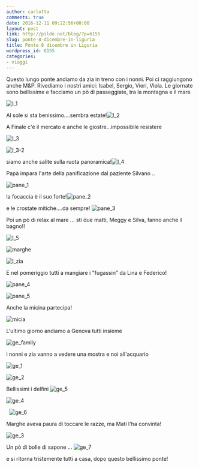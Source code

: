 ```yaml
---
author: carlotta
comments: true
date: 2016-12-11 09:22:56+00:00
layout: post
link: http://pilde.net/blog/?p=6155
slug: ponte-8-dicembre-in-liguria
title: Ponte 8 dicembre in Liguria
wordpress_id: 6155
categories:
- viaggi
---
```


Questo lungo ponte andiamo da zia in treno con i nonni. Poi ci raggiungono anche M&P. Rivediamo i nostri amici: Isabel, Sergio, Vieri, Viola. Le giornate sono bellissime e facciamo un pò di passeggiate, tra la montagna e il mare

![l_1](http://pilde.net/blog/wp-content/uploads/2017/01/l_1.jpg)




Al sole si sta benissimo....sembra estate!![l_2](http://pilde.net/blog/wp-content/uploads/2017/01/l_2.jpg)


A Finale c'è il mercato e anche le giostre...impossibile resistere

![l_3](http://pilde.net/blog/wp-content/uploads/2017/01/l_3.jpg)


 ![l_3-2](http://pilde.net/blog/wp-content/uploads/2017/01/l_3-2.jpg)




siamo anche salite sulla ruota panoramica!![l_4](http://pilde.net/blog/wp-content/uploads/2017/01/l_4.jpg)


Papà impara l'arte della panificazione dal paziente Silvano ..

![pane_1](http://pilde.net/blog/wp-content/uploads/2017/01/pane_1.png)




la focaccia è il suo forte!![pane_2](http://pilde.net/blog/wp-content/uploads/2017/01/pane_2.png)


e le crostate mitiche....da sempre! ![pane_3](http://pilde.net/blog/wp-content/uploads/2017/01/pane_3.png)


Poi un pò di relax al mare ... sti due matti, Meggy e Silva, fanno anche il bagno!!

![l_5](http://pilde.net/blog/wp-content/uploads/2017/01/l_5.png)




![marghe](http://pilde.net/blog/wp-content/uploads/2016/12/marghe.png)




![l_zia](http://pilde.net/blog/wp-content/uploads/2016/12/l_zia.jpg)




E nel pomeriggio tutti a mangiare i "fugassin" da Lina e Federico!

![pane_4](http://pilde.net/blog/wp-content/uploads/2017/01/pane_4.png)


 ![pane_5](http://pilde.net/blog/wp-content/uploads/2017/01/pane_5.jpg)




Anche la micina partecipa!

![micia](http://pilde.net/blog/wp-content/uploads/2017/01/micia.jpg)




L'ultimo giorno andiamo a Genova tutti insieme

![ge_family](http://pilde.net/blog/wp-content/uploads/2017/01/ge_family.jpg)


i nonni e zia vanno a vedere una mostra e noi all'acquario

![ge_1](http://pilde.net/blog/wp-content/uploads/2017/01/ge_1.jpg)




![ge_2](http://pilde.net/blog/wp-content/uploads/2017/01/ge_2.jpg)


Bellissimi i delfini ![ge_5](http://pilde.net/blog/wp-content/uploads/2017/01/ge_5.jpg)


 ![ge_4](http://pilde.net/blog/wp-content/uploads/2017/01/ge_4.jpg)


  ![ge_6](http://pilde.net/blog/wp-content/uploads/2017/01/ge_6.jpg)


Marghe aveva paura di toccare le razze, ma Mati l'ha convinta!

![ge_3](http://pilde.net/blog/wp-content/uploads/2017/01/ge_3.jpg)


Un pò di bolle di sapone ... ![ge_7](http://pilde.net/blog/wp-content/uploads/2017/01/ge_7.jpg)


e si ritorna tristemente tutti a casa, dopo questo bellissimo ponte!
